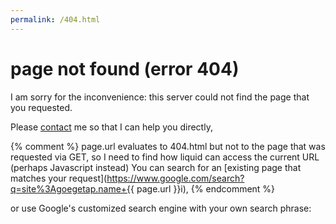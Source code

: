 ```yaml
---
permalink: /404.html
---
```


# page not found (error 404)

I am sorry for the inconvenience: this server could not find the page that you requested.

Please [contact](/contact/) me so that I can help you directly,

{% comment %} page.url evaluates to 404.html but not to the page that was requested via GET, so I need to find how liquid can access the current URL (perhaps Javascript instead)
You can search for an [existing page that matches your request](https://www.google.com/search?q=site%3Agoegetap.name+{{ page.url }}i),
{% endcomment %}

or use Google's customized search engine with your own search phrase:
<script async src="https://cse.google.com/cse.js?cx=6453f12de45eedf6f"></script>
<div class="gcse-search"></div>


